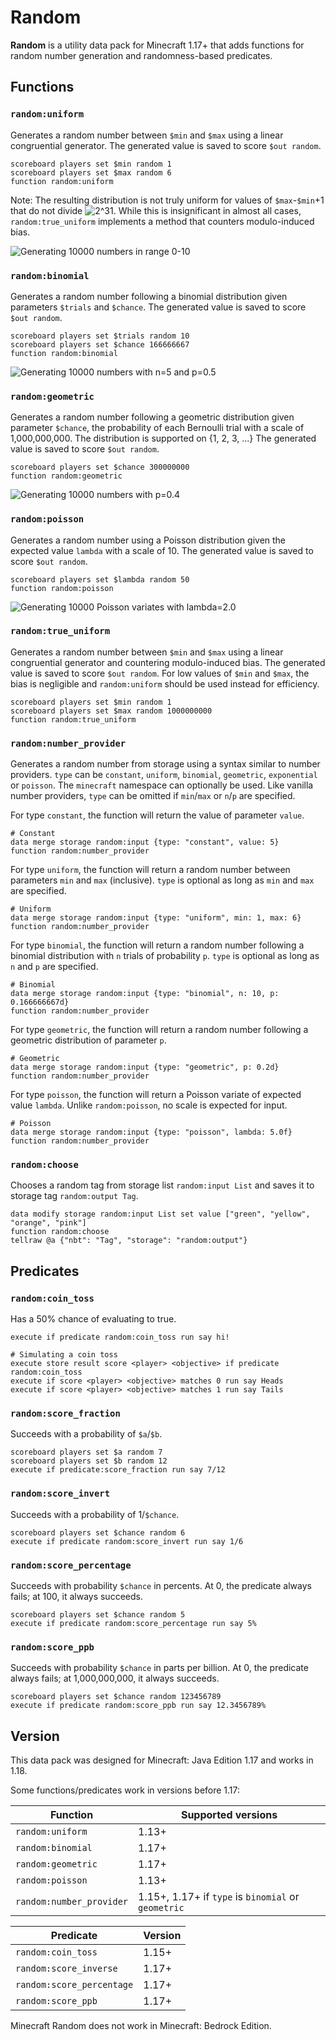 # Random

**Random** is a utility data pack for Minecraft 1.17+ that adds functions for random number generation and randomness-based predicates.

## Functions

### `random:uniform`

Generates a random number between `$min` and `$max` using a linear congruential generator.
The generated value is saved to score `$out random`.

```mcfunction
scoreboard players set $min random 1
scoreboard players set $max random 6
function random:uniform
```

Note: The resulting distribution is not truly uniform for values of `$max`-`$min`+1 that do not divide ![2^31](https://render.githubusercontent.com/render/math?math=2^31).
While this is insignificant in almost all cases, `random:true_uniform` implements a method that counters modulo-induced bias.

![Generating 10000 numbers in range 0-10](https://cdn.discordapp.com/attachments/925818091475202118/926850852709359616/unknown.png)

### `random:binomial`

Generates a random number following a binomial distribution given parameters `$trials` and `$chance`.
The generated value is saved to score `$out random`.

```mcfunction
scoreboard players set $trials random 10
scoreboard players set $chance 166666667
function random:binomial
```

![Generating 10000 numbers with n=5 and p=0.5](https://cdn.discordapp.com/attachments/925818091475202118/925820827851698236/unknown.png)

### `random:geometric`

Generates a random number following a geometric distribution given parameter `$chance`, the probability of each Bernoulli trial with a scale of 1,000,000,000.
The distribution is supported on {1, 2, 3, ...}
The generated value is saved to score `$out random`.

```mcfunction
scoreboard players set $chance 300000000
function random:geometric
```

![Generating 10000 numbers with p=0.4](https://cdn.discordapp.com/attachments/925818091475202118/957630561965465610/unknown.png)

### `random:poisson`

Generates a random number using a Poisson distribution given the expected value `lambda` with a scale of 10.
The generated value is saved to score `$out random`.

```mcfunction
scoreboard players set $lambda random 50
function random:poisson
```

![Generating 10000 Poisson variates with lambda=2.0](https://cdn.discordapp.com/attachments/925818091475202118/926851511345119262/unknown.png)

### `random:true_uniform`

Generates a random number between `$min` and `$max` using a linear congruential generator and countering modulo-induced bias.
The generated value is saved to score `$out random`.
For low values of `$min` and `$max`, the bias is negligible and `random:uniform` should be used instead for efficiency.

```mcfunction
scoreboard players set $min random 1
scoreboard players set $max random 1000000000
function random:true_uniform
```

### `random:number_provider`

Generates a random number from storage using a syntax similar to number providers.
`type` can be `constant`, `uniform`, `binomial`, `geometric`, `exponential` or `poisson`.
The `minecraft` namespace can optionally be used.
Like vanilla number providers, `type` can be omitted if `min`/`max` or `n`/`p` are specified.

For type `constant`, the function will return the value of parameter `value`.

```mcfunction
# Constant
data merge storage random:input {type: "constant", value: 5}
function random:number_provider
```

For type `uniform`, the function will return a random number between parameters `min` and `max` (inclusive).
`type` is optional as long as `min` and `max` are specified.

```mcfunction
# Uniform
data merge storage random:input {type: "uniform", min: 1, max: 6}
function random:number_provider
```

For type `binomial`, the function will return a random number following a binomial distribution with `n` trials of probability `p`.
`type` is optional as long as `n` and `p` are specified.

```mcfunction
# Binomial
data merge storage random:input {type: "binomial", n: 10, p: 0.166666667d}
function random:number_provider
```

For type `geometric`, the function will return a random number following a geometric distribution of parameter `p`.

```mcfunction
# Geometric
data merge storage random:input {type: "geometric", p: 0.2d}
function random:number_provider
```

For type `poisson`, the function will return a Poisson variate of expected value `lambda`. Unlike `random:poisson`, no scale is expected for input.

```mcfunction
# Poisson
data merge storage random:input {type: "poisson", lambda: 5.0f}
function random:number_provider
```

### `random:choose`

Chooses a random tag from storage list `random:input List` and saves it to storage tag `random:output Tag`.

```mcfunction
data modify storage random:input List set value ["green", "yellow", "orange", "pink"]
function random:choose
tellraw @a {"nbt": "Tag", "storage": "random:output"}
```

## Predicates

### `random:coin_toss`

Has a 50% chance of evaluating to true.

```mcfunction
execute if predicate random:coin_toss run say hi!
```

```mcfunction
# Simulating a coin toss
execute store result score <player> <objective> if predicate random:coin_toss
execute if score <player> <objective> matches 0 run say Heads
execute if score <player> <objective> matches 1 run say Tails
```

### `random:score_fraction`

Succeeds with a probability of `$a`/`$b`.

```mcfunction
scoreboard players set $a random 7
scoreboard players set $b random 12
execute if predicate:score_fraction run say 7/12
```

### `random:score_invert`

Succeeds with a probability of 1/`$chance`.

```mcfunction
scoreboard players set $chance random 6
execute if predicate random:score_invert run say 1/6
```

### `random:score_percentage`

Succeeds with probability `$chance` in percents. At 0, the predicate always fails; at 100, it always succeeds.

```mcfunction
scoreboard players set $chance random 5
execute if predicate random:score_percentage run say 5%
```

### `random:score_ppb`

Succeeds with probability `$chance` in parts per billion. At 0, the predicate always fails; at 1,000,000,000, it always succeeds.

```mcfunction
scoreboard players set $chance random 123456789
execute if predicate random:score_ppb run say 12.3456789%
```

## Version

This data pack was designed for Minecraft: Java Edition 1.17 and works in 1.18.

Some functions/predicates work in versions before 1.17:

| Function                 | Supported versions                                  |
|--------------------------|-----------------------------------------------------|
| `random:uniform`         | 1.13+                                               |
| `random:binomial`        | 1.17+                                               |
| `random:geometric`       | 1.17+                                               |
| `random:poisson`         | 1.13+                                               |
| `random:number_provider` | 1.15+, 1.17+ if `type` is `binomial` or `geometric` |

| Predicate                 | Version |
|---------------------------|---------|
| `random:coin_toss`        | 1.15+   |
| `random:score_inverse`    | 1.17+   |
| `random:score_percentage` | 1.17+   |
| `random:score_ppb`        | 1.17+   |

Minecraft Random does not work in Minecraft: Bedrock Edition.

